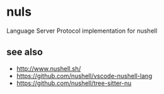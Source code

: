 # nuls

Language Server Protocol implementation for nushell

## see also

- http://www.nushell.sh/
- https://github.com/nushell/vscode-nushell-lang
- https://github.com/nushell/tree-sitter-nu
